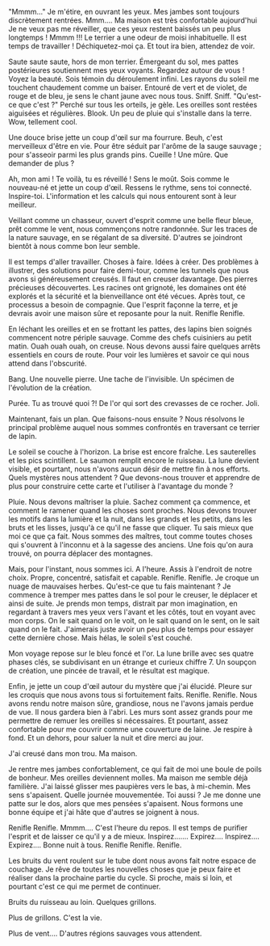 
"Mmmm..." Je m'étire, en ouvrant les yeux. Mes jambes sont toujours discrètement rentrées. Mmm.... Ma maison est très confortable aujourd'hui Je ne veux pas me réveiller, que ces yeux restent baissés un peu plus longtemps ! Mmmm !!! Le terrier a une odeur de moisi inhabituelle. Il est temps de travailler ! Déchiquetez-moi ça. Et tout ira bien, attendez de voir.

Saute saute saute, hors de mon terrier. Émergeant du sol, mes pattes postérieures soutiennent mes yeux voyants. Regardez autour de vous ! Voyez la beauté. Sois témoin du déroulement infini. Les rayons du soleil me touchent chaudement comme un baiser. Entouré de vert et de violet, de rouge et de bleu, je sens le chant jaune avec nous tous. Sniff. Sniff. "Qu'est-ce que c'est ?" Perché sur tous les orteils, je gèle. Les oreilles sont restées aiguisées et régulières. Blook. Un peu de pluie qui s'installe dans la terre. Wow, tellement cool.

Une douce brise jette un coup d'œil sur ma fourrure. Beuh, c'est merveilleux d'être en vie. Pour être séduit par l'arôme de la sauge sauvage ; pour s'asseoir parmi les plus grands pins. Cueille ! Une mûre. Que demander de plus ?

Ah, mon ami ! Te voilà, tu es réveillé ! Sens le moût. Sois comme le nouveau-né et jette un coup d'œil. Ressens le rythme, sens toi connecté. Inspire-toi. L'information et les calculs qui nous entourent sont à leur meilleur.

Veillant comme un chasseur, ouvert d'esprit comme une belle fleur bleue, prêt comme le vent, nous commençons notre randonnée. Sur les traces de la nature sauvage, en se régalant de sa diversité. D'autres se joindront bientôt à nous comme bon leur semble.

Il est temps d'aller travailler. Choses à faire. Idées à créer. Des problèmes à illustrer, des solutions pour faire demi-tour, comme les tunnels que nous avons si généreusement creusés. Il faut en creuser davantage. Des pierres précieuses découvertes. Les racines ont grignoté, les domaines ont été explorés et la sécurité et la bienveillance ont été vécues. Après tout, ce processus a besoin de compagnie. Que l'esprit façonne la terre, et je devrais avoir une maison sûre et reposante pour la nuit. Renifle Renifle.

En léchant les oreilles et en se frottant les pattes, des lapins bien soignés commencent notre périple sauvage. Comme des chefs cuisiniers au petit matin. Ouah ouah ouah, on creuse. Nous devons aussi faire quelques arrêts essentiels en cours de route. Pour voir les lumières et savoir ce qui nous attend dans l'obscurité.

Bang. Une nouvelle pierre. Une tache de l'invisible. Un spécimen de l'évolution de la création. 

Purée. Tu as trouvé quoi ?! De l'or qui sort des crevasses de ce rocher. Joli.

Maintenant, fais un plan. Que faisons-nous ensuite ? Nous résolvons le principal problème auquel nous sommes confrontés en traversant ce terrier de lapin.

Le soleil se couche à l'horizon. La brise est encore fraîche. Les sauterelles et les pics scintillent. Le saumon remplit encore le ruisseau. La lune devient visible, et pourtant, nous n'avons aucun désir de mettre fin à nos efforts. Quels mystères nous attendent ? Que devons-nous trouver et apprendre de plus pour construire cette carte et l'utiliser à l'avantage du monde ?

Pluie. Nous devons maîtriser la pluie. Sachez comment ça commence, et comment le ramener quand les choses sont proches. Nous devons trouver les motifs dans la lumière et la nuit, dans les grands et les petits, dans les bruts et les lisses, jusqu'à ce qu'il ne fasse que cliquer. Tu sais mieux que moi ce que ça fait. Nous sommes des maîtres, tout comme toutes choses qui s'ouvrent à l'inconnu et à la sagesse des anciens. Une fois qu'on aura trouvé, on pourra déplacer des montagnes.

Mais, pour l'instant, nous sommes ici. A l'heure. Assis à l'endroit de notre choix. Propre, concentré, satisfait et capable. Renifle. Renifle. Je croque un nuage de mauvaises herbes. Qu'est-ce que tu fais maintenant ? Je commence à tremper mes pattes dans le sol pour le creuser, le déplacer et ainsi de suite. Je prends mon temps, distrait par mon imagination, en regardant à travers mes yeux vers l'avant et les côtés, tout en voyant avec mon corps. On le sait quand on le voit, on le sait quand on le sent, on le sait quand on le fait. J'aimerais juste avoir un peu plus de temps pour essayer cette dernière chose. Mais hélas, le soleil s'est couché.

Mon voyage repose sur le bleu foncé et l'or. La lune brille avec ses quatre phases clés, se subdivisant en un étrange et curieux chiffre 7. Un soupçon de création, une pincée de travail, et le résultat est magique.

Enfin, je jette un coup d'œil autour du mystère que j'ai élucidé. Pleure sur les croquis que nous avons tous si fortuitement faits. Renifle. Renifle. Nous avons rendu notre maison sûre, grandiose, nous ne l'avons jamais perdue de vue. Il nous gardera bien à l'abri. Les murs sont assez grands pour me permettre de remuer les oreilles si nécessaires. Et pourtant, assez confortable pour me couvrir comme une couverture de laine. Je respire à fond. Et un dehors, pour saluer la nuit et dire merci au jour.

J'ai creusé dans mon trou. Ma maison.

Je rentre mes jambes confortablement, ce qui fait de moi une boule de poils de bonheur. Mes oreilles deviennent molles. Ma maison me semble déjà familière. J'ai laissé glisser mes paupières vers le bas, à mi-chemin. Mes sens s'apaisent. Quelle journée mouvementée. Toi aussi ? Je me donne une patte sur le dos, alors que mes pensées s'apaisent. Nous formons une bonne équipe et j'ai hâte que d'autres se joignent à nous.

Renifle Renifle. Mmmm.... C'est l'heure du repos. Il est temps de purifier l'esprit et de laisser ce qu'il y a de mieux. Inspirez....... Expirez.... Inspirez.... Expirez.... Bonne nuit à tous. Renifle Renifle. Renifle.

Les bruits du vent roulent sur le tube dont nous avons fait notre espace de couchage. Je rêve de toutes les nouvelles choses que je peux faire et réaliser dans la prochaine partie du cycle. Si proche, mais si loin, et pourtant c'est ce qui me permet de continuer.

Bruits du ruisseau au loin. Quelques grillons.

Plus de grillons. C'est la vie.

Plus de vent.... D'autres régions sauvages vous attendent.
